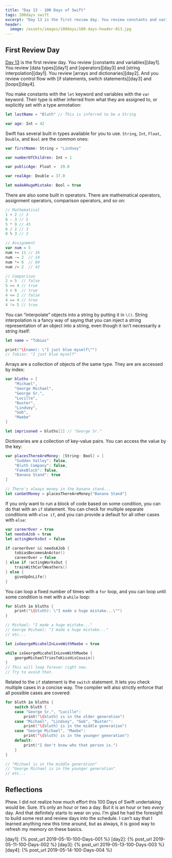 ```yaml
---
title: "Day 13 - 100 Days of Swift"
tags: 100days swift
excerpt: "Day 13 is the first review day. You review constants and variables. You review data types and operators and string interpolation."
header:
  image: /assets/images/100days/100-days-header-013.jpg
---
```

## First Review Day
[Day 13](https://www.hackingwithswift.com/100/13) is the first review day. You review [constants and variables][day1]. You review [data types][day1] and [operators][day3] and [string interpolation][day1]. You review [arrays and dictionaries][day2]. And you review control flow with [if statements, switch statements][day3] and [loops][day4].

You make constants with the `let` keyword and variables with the `var` keyword. Their type is either inferred from what they are assigned to, or explicitly set with a type annotation:
```swift
let lastName = "Bluth" // This is inferred to be a String

var age: Int = 42
```

Swift has several built in types available for you to use. `String`, `Int`, `Float`, `Double`, and `Bool` are the common ones:
```swift
var firstName: String = "Lindsey"

var numberOfChildren: Int = 1

var publicAge: Float =  29.0

var realAge: Double = 37.0

let madeAHugeMistake: Bool = true
```

There are also some built in operators. There are mathematical operators, assignment operators, comparison operators, and so on:
```swift
// Mathematical
1 + 2 // 3
8 - 3 // 5
5 * 9 // 45
6 / 2 // 3
8 % 3 // 2

// Assignment
var num = 5
num += 11 // 16
num -= 2  // 14
num *= 6  // 84
num /= 2  // 42

// Comparison
2 > 5  // false
5 >= 4 // true
3 < 6  // true
4 <= 2 // false
4 == 4 // true
4 != 5 // true
```

You can “interpolate” objects into a string by putting it in `\()`. String interpolation is a fancy way of saying that you can inject a string representation of an object into a string, even though it isn’t necessarily a string itself:
```swift
let name = "Tobias"

print("\(name): \"I just blue myself\"")
// Tobias: "I just blue myself"
```

Arrays are a collection of objects of the same type. They are are accessed by index:
```swift
var bluths = [
    "Michael",
    "George Michael",
    "George Sr.",
    "Lucille",
    "Buster",
    "Lindsey",
    "Gob",
    "Maebe"
]

let imprisoned = bluths[2] // "George Sr."
```

Dictionaries are a collection of key-value pairs. You can access the value by the key:
```swift
var placesThereAreMoney: [String: Bool] = [
    "Sudden Valley": false,
    "Bluth Company": false,
    "FakeBlock": false,
    "Banana Stand": true
]

// There's always money in the banana stand...
let canGetMoney = placesThereAreMoney["Banana Stand"]
```

If you only want to run a block of code based on some condition, you can do that with an `if` statement. You can check for multiple separate conditions with `else if`, and you can provide a default for all other cases with `else`:
```swift
var careerOver = true
let needsAJob = true
let actingWorksOut = false

if careerOver && needsAJob {
    tobiasBecomesAnActor()
    careerOver = false
} else if !actingWorksOut {
    trainWithCarlWeathers()
} else {
    giveUpOnLife()
}
```

You can loop a fixed number of times with a `for` loop, and you can loop until some condition is met with a `while` loop:
```swift
for bluth in bluths {
    print("\(bluth): \"I made a huge mistake...\"")
}

// Michael: "I made a huge mistake..."
// George Michael: "I made a huge mistake..."
// etc...

let isGeorgeMicahelInLoveWithMaebe = true

while isGeorgeMicahelInLoveWithMaebe {
    georgeMichaelTriesToKissHisCousin()
}
// This will loop forever right now.
// Try to avoid that.
```

Related to the `if` statement is the `switch` statement. It lets you check multiple cases in a concise way. The compiler will also strictly enforce that all possible cases are covered:
```swift
for bluth in bluths {
    switch bluth {
    case "George Sr.", "Lucille":
        print("\(bluth) is in the older generation")
    case "Michael", "Lindsey", "Gob", "Buster":
        print("\(bluth) is in the middle generation")
    case "George Michael", "Maebe":
        print("\(bluth) is in the younger generation")
    default:
        print("I don't know who that person is.")
    }
}

// "Michael is in the middle generation"
// "George Michael is in the younger generation"
// etc...
```

## Reflections
Phew. I did not realize how much effort this 100 Days of Swift undertaking would be. Sure. It’s only an hour or two a day. But it is an hour or two *every* day. And that definitely starts to wear on you. I’m glad he had the foresight to build some rest and review days into the schedule. I can’t say that I learned anything new this time around, but as always, it is good way to refresh my memory on these basics.

[day1]: {% post_url 2019-05-10-100-Days-001 %}
[day2]: {% post_url 2019-05-11-100-Days-002 %}
[day3]: {% post_url 2019-05-13-100-Days-003 %}
[day4]: {% post_url 2019-05-14-100-Days-004 %}

